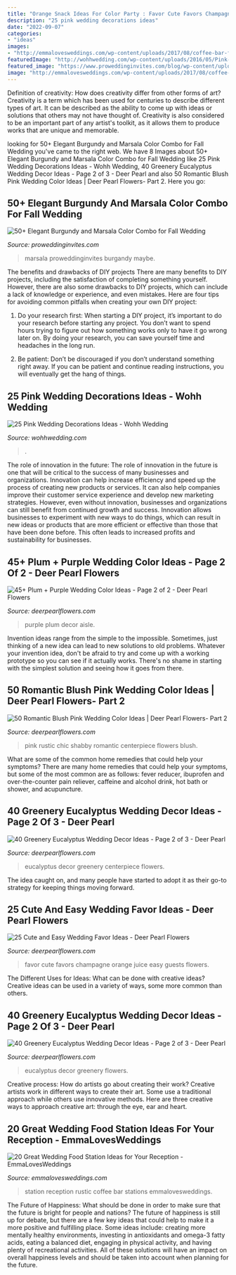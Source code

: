 ```yaml
---
title: "Orange Snack Ideas For Color Party : Favor Cute Favors Champagne Orange Juice Easy Guests Flowers"
description: "25 pink wedding decorations ideas"
date: "2022-09-07"
categories:
- "ideas"
images:
- "http://emmalovesweddings.com/wp-content/uploads/2017/08/coffee-bar-for-rustic-wedding-ideas.jpg"
featuredImage: "http://wohhwedding.com/wp-content/uploads/2016/05/Pink-Wedding-Centerpiece-Decorations-Ideas.jpg"
featured_image: "https://www.proweddinginvites.com/blog/wp-content/uploads/2019/12/4-45-600x1000.jpg"
image: "http://emmalovesweddings.com/wp-content/uploads/2017/08/coffee-bar-for-rustic-wedding-ideas.jpg"
---
```



Definition of creativity: How does creativity differ from other forms of art?
Creativity is a term which has been used for centuries to describe different types of art. It can be described as the ability to come up with ideas or solutions that others may not have thought of. Creativity is also considered to be an important part of any artist's toolkit, as it allows them to produce works that are unique and memorable.

	

		
looking for 50+ Elegant Burgundy and Marsala Color Combo for Fall Wedding you've came to the right web. We have 8 Images about 50+ Elegant Burgundy and Marsala Color Combo for Fall Wedding like 25 Pink Wedding Decorations Ideas - Wohh Wedding, 40 Greenery Eucalyptus Wedding Decor Ideas - Page 2 of 3 - Deer Pearl and also 50 Romantic Blush Pink Wedding Color Ideas | Deer Pearl Flowers- Part 2. Here you go:
		
    
## 50+ Elegant Burgundy And Marsala Color Combo For Fall Wedding

<img loading=lazy src="https://www.proweddinginvites.com/blog/wp-content/uploads/2019/12/4-45-600x1000.jpg" onerror="this.onerror=null;this.src='https://tse3.mm.bing.net/th?id=OIP.1A5Ii8-maJM6qjDa9oBTWQHaMW&amp;pid=15.1';" alt="50+ Elegant Burgundy and Marsala Color Combo for Fall Wedding">

_Source: proweddinginvites.com_

>marsala proweddinginvites burgandy maybe. 

	

The benefits and drawbacks of DIY projects
There are many benefits to DIY projects, including the satisfaction of completing something yourself. However, there are also some drawbacks to DIY projects, which can include a lack of knowledge or experience, and even mistakes. Here are four tips for avoiding common pitfalls when creating your own DIY project:
1. Do your research first: When starting a DIY project, it’s important to do your research before starting any project. You don’t want to spend hours trying to figure out how something works only to have it go wrong later on. By doing your research, you can save yourself time and headaches in the long run.

2. Be patient: Don’t be discouraged if you don’t understand something right away. If you can be patient and continue reading instructions, you will eventually get the hang of things.

    
## 25 Pink Wedding Decorations Ideas - Wohh Wedding

<img loading=lazy src="http://wohhwedding.com/wp-content/uploads/2016/05/Pink-Wedding-Centerpiece-Decorations-Ideas.jpg" onerror="this.onerror=null;this.src='https://tse3.mm.bing.net/th?id=OIP.DiqPnI9hNmpV_AkVjGeU0gHaLH&amp;pid=15.1';" alt="25 Pink Wedding Decorations Ideas - Wohh Wedding">

_Source: wohhwedding.com_

>. 

	

The role of innovation in the future:
The role of innovation in the future is one that will be critical to the success of many businesses and organizations. Innovation can help increase efficiency and speed up the process of creating new products or services. It can also help companies improve their customer service experience and develop new marketing strategies.
However, even without innovation, businesses and organizations can still benefit from continued growth and success. Innovation allows businesses to experiment with new ways to do things, which can result in new ideas or products that are more efficient or effective than those that have been done before. This often leads to increased profits and sustainability for businesses.

    
## 45+ Plum + Purple Wedding Color Ideas - Page 2 Of 2 - Deer Pearl Flowers

<img loading=lazy src="https://www.deerpearlflowers.com/wp-content/uploads/2015/05/Purple-Wedding-aisle-decor.jpg" onerror="this.onerror=null;this.src='https://tse3.mm.bing.net/th?id=OIP.vZuNIWDrAeggnow3EN1_SQHaLH&amp;pid=15.1';" alt="45+ Plum + Purple Wedding Color Ideas - Page 2 of 2 - Deer Pearl Flowers">

_Source: deerpearlflowers.com_

>purple plum decor aisle. 

	

Invention ideas range from the simple to the impossible. Sometimes, just thinking of a new idea can lead to new solutions to old problems. Whatever your invention idea, don't be afraid to try and come up with a working prototype so you can see if it actually works. There's no shame in starting with the simplest solution and seeing how it goes from there.

    
## 50 Romantic Blush Pink Wedding Color Ideas | Deer Pearl Flowers- Part 2

<img loading=lazy src="https://www.deerpearlflowers.com/wp-content/uploads/2015/06/rustic-pink-wedding-centerpiece-shabby-chic-wedding-idea.jpg" onerror="this.onerror=null;this.src='https://tse2.mm.bing.net/th?id=OIP.pJoeI2m2aL1Hl2Z0ad_agAHaLH&amp;pid=15.1';" alt="50 Romantic Blush Pink Wedding Color Ideas | Deer Pearl Flowers- Part 2">

_Source: deerpearlflowers.com_

>pink rustic chic shabby romantic centerpiece flowers blush. 

	

What are some of the common home remedies that could help your symptoms?
There are many home remedies that could help your symptoms, but some of the most common are as follows: fever reducer, ibuprofen and over-the-counter pain reliever, caffeine and alcohol drink, hot bath or shower, and acupuncture.

    
## 40 Greenery Eucalyptus Wedding Decor Ideas - Page 2 Of 3 - Deer Pearl

<img loading=lazy src="https://www.deerpearlflowers.com/wp-content/uploads/2016/12/eucalyptus-green-wedding-centerpiece.jpg" onerror="this.onerror=null;this.src='https://tse4.mm.bing.net/th?id=OIP.on1tFLx9G8Mtmsv-zO61qwHaLH&amp;pid=15.1';" alt="40 Greenery Eucalyptus Wedding Decor Ideas - Page 2 of 3 - Deer Pearl">

_Source: deerpearlflowers.com_

>eucalyptus decor greenery centerpiece flowers. 

	

The idea caught on, and many people have started to adopt it as their go-to strategy for keeping things moving forward.

    
## 25 Cute And Easy Wedding Favor Ideas - Deer Pearl Flowers

<img loading=lazy src="https://www.deerpearlflowers.com/wp-content/uploads/2015/05/Orange-juice-and-champagne-wedding-favors-682x1024.jpg" onerror="this.onerror=null;this.src='https://tse2.mm.bing.net/th?id=OIP.lNBMONevPOBmW1sQmgR3swHaLH&amp;pid=15.1';" alt="25 Cute and Easy Wedding Favor Ideas - Deer Pearl Flowers">

_Source: deerpearlflowers.com_

>favor cute favors champagne orange juice easy guests flowers. 

	

The Different Uses for Ideas: What can be done with creative ideas?
Creative ideas can be used in a variety of ways, some more common than others.

    
## 40 Greenery Eucalyptus Wedding Decor Ideas - Page 2 Of 3 - Deer Pearl

<img loading=lazy src="https://www.deerpearlflowers.com/wp-content/uploads/2016/12/eucalyptus-leaves-wedding-chair-decor-details.jpg" onerror="this.onerror=null;this.src='https://tse3.mm.bing.net/th?id=OIP.byTLDkqRHmZ6SBaD2LsAPQHaLI&amp;pid=15.1';" alt="40 Greenery Eucalyptus Wedding Decor Ideas - Page 2 of 3 - Deer Pearl">

_Source: deerpearlflowers.com_

>eucalyptus decor greenery flowers. 

	

Creative process: How do artists go about creating their work?
Creative artists work in different ways to create their art. Some use a traditional approach while others use innovative methods. Here are three creative ways to approach creative art: through the eye, ear and heart.

    
## 20 Great Wedding Food Station Ideas For Your Reception - EmmaLovesWeddings

<img loading=lazy src="http://emmalovesweddings.com/wp-content/uploads/2017/08/coffee-bar-for-rustic-wedding-ideas.jpg" onerror="this.onerror=null;this.src='https://tse3.mm.bing.net/th?id=OIP.ExNq3FGimMQUFaXe6TXjVgHaLH&amp;pid=15.1';" alt="20 Great Wedding Food Station Ideas for Your Reception - EmmaLovesWeddings">

_Source: emmalovesweddings.com_

>station reception rustic coffee bar stations emmalovesweddings. 

	

The Future of Happiness: What should be done in order to make sure that the future is bright for people and nations?
The future of happiness is still up for debate, but there are a few key ideas that could help to make it a more positive and fulfilling place. Some ideas include: creating more mentally healthy environments, investing in antioxidants and omega-3 fatty acids, eating a balanced diet, engaging in physical activity, and having plenty of recreational activities. All of these solutions will have an impact on overall happiness levels and should be taken into account when planning for the future.

